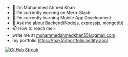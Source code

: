 <!--
## Hi there 👋

**mak0551/mak0551** is a ✨ _special_ ✨ repository because its `README.md` (this file) appears on your GitHub profile.

Here are some ideas to get you started:
- 😄 Pronouns: ...
- ⚡ Fun fact: ...
- 🤔 I’m looking for help with ...
- 👯 I’m looking to collaborate on ...
![Top Langs](https://github-readme-stats.vercel.app/api/top-langs/?username=mak0551&layout=compact&theme=highcontrast)

![GitHub Trophies](https://github-profile-trophy.vercel.app/?username=mak0551&theme=darkhub&margin-w=15)

[![GitHub Streak](https://streak-stats.demolab.com/?user=mak0551&theme=highcontrast)](https://git.io/streak-stats)

![Mohammed's GitHub Stats](https://github-readme-stats.vercel.app/api?username=mak0551&show_icons=true&theme=highcontrast)
-->
- 👋 I'm Mohammed Ahmed Khan
- 🔭 I’m currently working on Mern-Stack
- 🌱 I’m currently learning Mobile App Development
- 💬 Ask me about Backend(Nodejs, expressjs, mongodb)
- 📫 How to reach me:- 
- write me at mohammedahmedkhan551@gmail.com
- my portfolio https://mak551portfolio.netlify.app/


[![GitHub Streak](https://streak-stats.demolab.com/?user=mak0551&theme=react&hide_border=true)](https://git.io/streak-stats)


